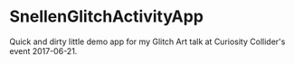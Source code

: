 # SnellenGlitchActivityApp
Quick and dirty little demo app for my Glitch Art talk at Curiosity Collider's event 2017-06-21.
